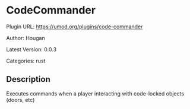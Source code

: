 # CodeCommander

Plugin URL: https://umod.org/plugins/code-commander

Author: Hougan

Latest Version: 0.0.3

Categories: rust

## Description

Executes commands when a player interacting with code-locked objects (doors, etc)
